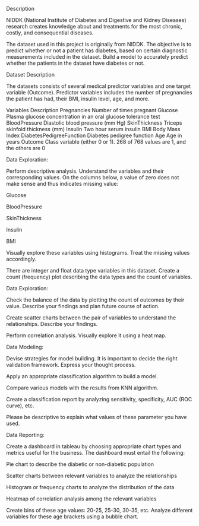 Description

NIDDK (National Institute of Diabetes and Digestive and Kidney Diseases) research creates knowledge about and treatments for the most chronic, costly, and consequential diseases.

The dataset used in this project is originally from NIDDK. The objective is to predict whether or not a patient has diabetes, based on certain diagnostic measurements included in the dataset.
Build a model to accurately predict whether the patients in the dataset have diabetes or not.
 

Dataset Description

The datasets consists of several medical predictor variables and one target variable (Outcome). Predictor variables includes the number of pregnancies the patient has had, their BMI, insulin level, age, and more.

 

Variables	Description
Pregnancies	Number of times pregnant
Glucose	Plasma glucose concentration in an oral glucose tolerance test
BloodPressure	Diastolic blood pressure (mm Hg)
SkinThickness	Triceps skinfold thickness (mm)
Insulin	Two hour serum insulin
BMI	Body Mass Index
DiabetesPedigreeFunction	Diabetes pedigree function
Age	Age in years
Outcome	Class variable (either 0 or 1). 268 of 768 values are 1, and the others are 0


Data Exploration:

Perform descriptive analysis. Understand the variables and their corresponding values. On the columns below, a value of zero does not make sense and thus indicates missing value:

Glucose

BloodPressure

SkinThickness

Insulin

BMI

Visually explore these variables using histograms. Treat the missing values accordingly.

There are integer and float data type variables in this dataset. Create a count (frequency) plot describing the data types and the count of variables. 

 

Data Exploration:

Check the balance of the data by plotting the count of outcomes by their value. Describe your findings and plan future course of action.

Create scatter charts between the pair of variables to understand the relationships. Describe your findings.

Perform correlation analysis. Visually explore it using a heat map.

 



Data Modeling:

Devise strategies for model building. It is important to decide the right validation framework. Express your thought process. 

Apply an appropriate classification algorithm to build a model.

Compare various models with the results from KNN algorithm.

Create a classification report by analyzing sensitivity, specificity, AUC (ROC curve), etc.

Please be descriptive to explain what values of these parameter you have used.

 

Data Reporting:

Create a dashboard in tableau by choosing appropriate chart types and metrics useful for the business. The dashboard must entail the following:

Pie chart to describe the diabetic or non-diabetic population

Scatter charts between relevant variables to analyze the relationships

Histogram or frequency charts to analyze the distribution of the data

Heatmap of correlation analysis among the relevant variables

Create bins of these age values: 20-25, 25-30, 30-35, etc. Analyze different variables for these age brackets using a bubble chart.

 
